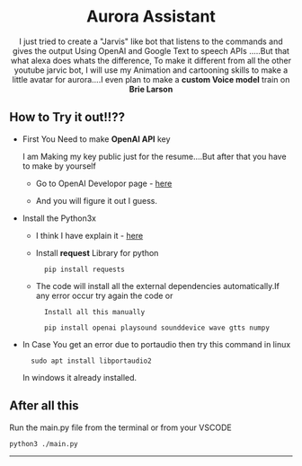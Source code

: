 <h1 align="center">Aurora Assistant</h1>

<p align="center">I just tried to create a "Jarvis" like bot that listens to the commands and gives the output Using OpenAI and Google Text to speech APIs .....But that what alexa does whats the difference, To make it different from all the other youtube jarvic bot, I will use my Animation and cartooning skills to make a little avatar for aurora....I even plan to make a <strong>custom Voice model</strong> train on <strong>Brie Larson</strong></p>

## How to Try it out!!??


- First You Need to make **OpenAI API** key

    I am Making my key public just for the resume....But after that you have to make by yourself

    - Go to OpenAI Developor page - [here](https://openai.com/product)

    - And you will figure it out I guess. 


- Install the Python3x 
    
    - I think I have explain it -  [here](https://github.com/Vanshanium/Automate)
    - Install **request** Library for python 

            pip install requests 

    - The code will install all the external dependencies automatically.If any error occur try again the code or 

            Install all this manually
            
            pip install openai playsound sounddevice wave gtts numpy




- In Case You get an error due to portaudio then try this command in linux 

        sudo apt install libportaudio2

    In windows it already installed.

## After all this
Run the main.py file from the terminal or from your VSCODE
        
    python3 ./main.py


  ---
